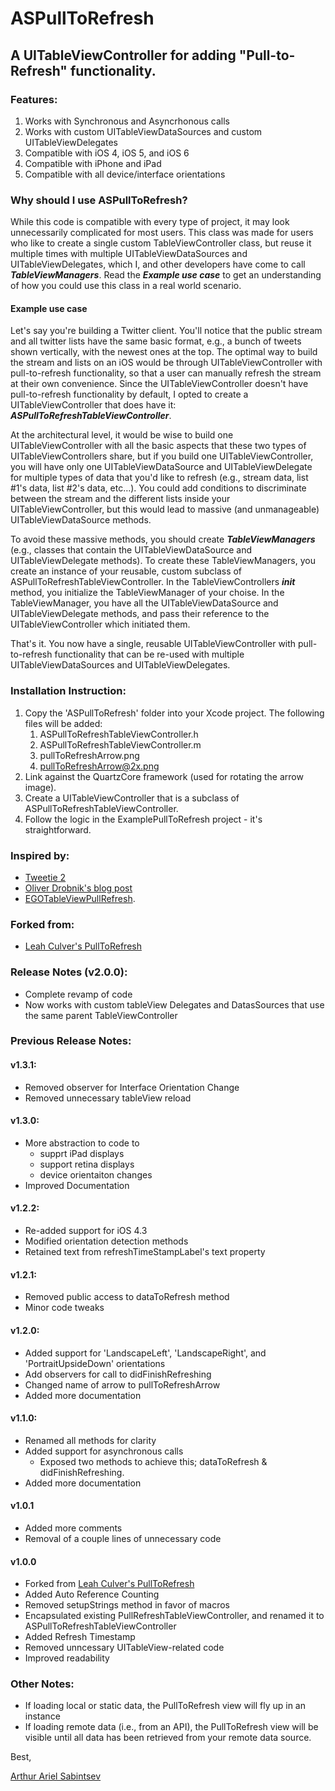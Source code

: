 # ASPullToRefresh

## A UITableViewController for adding "Pull-to-Refresh" functionality.

### Features:

1. Works with Synchronous and Asyncrhonous calls
1. Works with custom UITableViewDataSources and custom UITableViewDelegates
1. Compatible with iOS 4, iOS 5, and iOS 6
1. Compatible with iPhone and iPad
1. Compatible with all device/interface orientations

### Why should I use ASPullToRefresh?
While this code is compatible with every type of project, it may look unnecessarily complicated for most users. This class was made for users who like to create a single custom TableViewController class, but reuse it multiple times with multiple UITableViewDataSources and UITableViewDelegates, which I, and other developers have come to call ***TableViewManagers***. Read the ***Example use case*** to get an understanding of how you could use this class in a real world scenario.

#### Example use case
Let's say you're building a Twitter client. You'll notice that the public stream and all twitter lists have the same basic format, e.g., a bunch of tweets shown vertically, with the newest ones at the top.  The optimal way to build the stream and lists on an iOS would be through UITableViewController with pull-to-refresh functionality, so that a user can manually refresh the stream at their own convenience. Since the UITableViewController doesn't have pull-to-refresh functionality by default, I opted to create a UITableViewController that does have it: ***ASPullToRefreshTableViewController***.

At the architectural level, it would be wise to build one UITableViewController with all the basic aspects that these two types of UITableViewControllers share, but if you build one UITableViewController, you will have only one UITableViewDataSource and UITableViewDelegate for multiple types of data that you'd like to refresh (e.g., stream data, list #1's data, list #2's data, etc…). You could add conditions to discriminate between the stream and the different lists inside your UITableViewController, but this would lead to massive (and unmanageable) UITableViewDataSource methods. 

To avoid these massive methods, you should create ***TableViewManagers*** (e.g., classes that contain the UITableViewDataSource and UITableViewDelegate methods). To create these TableViewManagers, you create an instance of your reusable, custom subclass of ASPullToRefreshTableViewController. In the TableViewControllers ***init*** method, you initialize the TableViewManager of your choise. In the TableViewManager, you have all the UITableViewDataSource and UITableViewDelegate methods, and pass their reference to the UITableViewController which initiated them. 

That's it. You now have a single, reusable UITableViewController with pull-to-refresh functionality that can be re-used with multiple UITableViewDataSources and UITableViewDelegates.

### Installation Instruction:

1. Copy the 'ASPullToRefresh' folder into your Xcode project. The following files will be added:
	1. ASPullToRefreshTableViewController.h
	1. ASPullToRefreshTableViewController.m
	1. pullToRefreshArrow.png
	1. pullToRefreshArrow@2x.png 
1. Link against the QuartzCore framework (used for rotating the arrow image).
1. Create a UITableViewController that is a subclass of ASPullToRefreshTableViewController.
1. Follow the logic in the ExamplePullToRefresh project - it's straightforward.

### Inspired by:
- [Tweetie 2](http://www.atebits.com/tweetie-iphone/)
- [Oliver Drobnik's blog post](http://www.drobnik.com/touch/2009/12/how-to-make-a-pull-to-reload-tableview-just-like-tweetie-2/)
- [EGOTableViewPullRefresh](http://github.com/enormego/EGOTableViewPullRefresh).  

### Forked from:
- [Leah Culver's PullToRefresh](https://github.com/leah/PullToRefresh/)  

###  Release Notes (v2.0.0):
- Complete revamp of code
- Now works with custom tableView Delegates and DatasSources that use the same parent TableViewController 

###  Previous Release Notes:

####  v1.3.1:
- Removed observer for Interface Orientation Change
- Removed unnecessary tableView reload

#### v1.3.0:
- More abstraction to code to 
	- supprt iPad displays
	- support retina displays
	- device orientaiton changes
- Improved Documentation

####  v1.2.2:
- Re-added support for iOS 4.3
- Modified orientation detection methods
- Retained text from refreshTimeStampLabel's text property


####  v1.2.1:
- Removed public access to dataToRefresh method
- Minor code tweaks

####  v1.2.0:
- Added support for 'LandscapeLeft', 'LandscapeRight', and 'PortraitUpsideDown' orientations
- Add observers for call to didFinishRefreshing
- Changed name of arrow to pullToRefreshArrow
- Added more documentation


####  v1.1.0:
- Renamed all methods for clarity
- Added support for asynchronous calls
	- Exposed two methods to achieve this; dataToRefresh &amp; didFinishRefreshing.
- Added more documentation

#### v1.0.1
- Added more comments
- Removal of a couple lines of unnecessary code

#### v1.0.0 
- Forked from [Leah Culver's PullToRefresh](https://github.com/leah/PullToRefresh/) 
- Added Auto Reference Counting 
- Removed setupStrings method in favor of macros
- Encapsulated existing PullRefreshTableViewController, and renamed it to ASPullToRefreshTableViewController
- Added Refresh Timestamp
- Removed unncessary UITableView-related code
- Improved readability


###  Other Notes:
- If loading local or static data, the PullToRefresh view will fly up in an instance
- If loading remote data (i.e., from an API), the PullToRefresh view will be visible until all data has been retrieved from your remote data source.

Best,

[Arthur Ariel Sabintsev](http://www.sabintsev.com)  